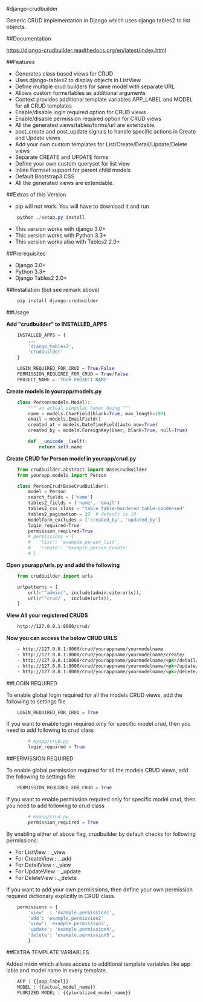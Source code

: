 #django-crudbuilder

Generic CRUD implementation in Django which uses django tables2 to list objects.

##Documentation


https://django-crudbuilder.readthedocs.org/en/latest/index.html

##Features

- Generates class based views for CRUD
- Uses django-tables2 to display objects in ListView
- Define multiple crud builders for same model with separate URL
- Allows custom forms/tables as additional arguments
- Context provides additional template variables APP_LABEL and MODEL for all CRUD templates
- Enable/disable login required option for CRUD views
- Enable/disable permission required option for CRUD views
- All the generated views/tables/forms/url are extendable.
- post_create and post_update signals to handle specific actions in Create and Update views
- Add your own custom templates for List/Create/Detail/Update/Delete views
- Separate CREATE and UPDATE forms
- Define your own custom queryset for list view
- Inline Formset support for parent child models
- Default Bootstrap3 CSS
- All the generated views are extendable.

##Extras of this Version

- pip will not work. You will have to download it and run

```powershell
    python ./setup.py install
```
- This version works with django 3.0+
- This version works with Python 3.3+
- This version works also with Tables2 2.0+

##Prerequisites

- Django 3.0+
- Python 3.3+
- Django Tables2 2.0+

##Installation (but see remark above)

```powershell
    pip install django-crudbuilder
```

##Usage

**Add "crudbuilder" to INSTALLED_APPS**

```python
    INSTALLED_APPS = {
        ...
        'django_tables2',
        'crudbuilder'
    }

    LOGIN_REQUIRED_FOR_CRUD = True/False
    PERMISSION_REQUIRED_FOR_CRUD = True/False
    PROJECT_NAME = 'YOUR PROJECT NAME'

```

**Create models in yourapp/models.py**

```python
    class Person(models.Model):
        """ an actual singular human being """
        name = models.CharField(blank=True, max_length=100)
        email = models.EmailField()
        created_at = models.DateTimeField(auto_now=True)
        created_by = models.ForeignKey(User, blank=True, null=True)

        def __unicode__(self):
            return self.name
```

**Create CRUD for Person model in yourapp/crud.py**

```python
    from crudbuilder.abstract import BaseCrudBuilder
    from yourapp.models import Person

    class PersonCrud(BaseCrudBuilder):
        model = Person
        search_fields = ['name']
        tables2_fields = ('name', 'email')
        tables2_css_class = "table table-bordered table-condensed"
        tables2_pagination = 20  # default is 10
        modelform_excludes = ['created_by', 'updated_by']
        login_required=True
        permission_required=True
        # permissions = {
        #   'list': 'example.person_list',
        #	'create': 'example.person_create'
        # }
```

**Open yourapp/urls.py and add the following**

```python
    from crudbuilder import urls

    urlpatterns = [
        url(r'^admin/', include(admin.site.urls)),
        url(r'^crud/',  include(urls)),
    ]
```

**View All your registered CRUDS**

```html
    http://127.0.0.1:8000/crud/
```

**Now you can access the below CRUD URLS**

```html
    - http://127.0.0.1:8000/crud/yourappname/yourmodelname
    - http://127.0.0.1:8000/crud/yourappname/yourmodelname/create/
    - http://127.0.0.1:8000/crud/yourappname/yourmodelname/<pk>/detail/
    - http://127.0.0.1:8000/crud/yourappname/yourmodelname/<pk>/update/
    - http://127.0.0.1:8000/crud/yourappname/yourmodelname/<pk>/delete/
```

##LOGIN REQUIRED

To enable global login required for all the models CRUD views, add the following to settings file

```python
    LOGIN_REQUIRED_FOR_CRUD = True
```

If you want to enable login required only for specific model crud, then you need to add following to crud class

```python
        # myapp/crud.py
        login_required = True
```

##PERMISSION REQUIRED

To enable global permission required for all the models CRUD views, add the following to settings file

```python
    PERMISSION_REQUIRED_FOR_CRUD = True
```

If you want to enable permission required only for specific model crud, then you need to add following to crud class

```python
        # myapp/crud.py
        permission_required = True
```

By enabling either of above flag, crudbuilder by default checks for following permissions:

- For ListView   : <your app_name>.<your model>_view
- For CreateView : <your app_name>.<your model>_add
- For DetailView : <your app_name>.<your model>_view
- For UpdateView : <your app_name>.<your model>_update
- For DeleteView : <your app_name>.<your model>_delete


If you want to add your own permissions, then define your own permission required dictionary explicitly in CRUD class.

```python
    permissions = {
        'view'  : 'example.permission1',
        'add': 'example.permission2'
        'view': 'example.permission3',
        'update': 'example.permission4',
        'delete': 'example.permission5',
        }
```

##EXTRA TEMPLATE VARIABLES

Added mixin which allows access to additional template variables like app lable and model name in every template.

```python
    APP : {{app_label}}
    MODEL : {{actual_model_name}}
    PLURIZED MODEL : {{pluralized_model_name}}
```
